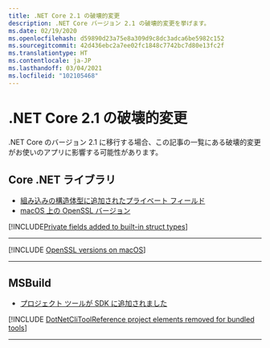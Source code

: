 ```yaml
---
title: .NET Core 2.1 の破壊的変更
description: .NET Core バージョン 2.1 の破壊的変更を挙げます。
ms.date: 02/19/2020
ms.openlocfilehash: d59890d23a75e8a309d9c8dc3adca6be5982c152
ms.sourcegitcommit: 42d436ebc2a7ee02fc1848c7742bc7d80e13fc2f
ms.translationtype: HT
ms.contentlocale: ja-JP
ms.lasthandoff: 03/04/2021
ms.locfileid: "102105468"
---
```

# <a name="breaking-changes-in-net-core-21"></a>.NET Core 2.1 の破壊的変更

.NET Core のバージョン 2.1 に移行する場合、この記事の一覧にある破壊的変更がお使いのアプリに影響する可能性があります。

## <a name="core-net-libraries"></a>Core .NET ライブラリ

- [組み込みの構造体型に追加されたプライベート フィールド](#private-fields-added-to-built-in-struct-types)
- [macOS 上の OpenSSL バージョン](#openssl-versions-on-macos)

[!INCLUDE[Private fields added to built-in struct types](../../../includes/core-changes/corefx/2.1/instantiate-struct.md)]

***

[!INCLUDE [OpenSSL versions on macOS](../../../includes/core-changes/corefx/openssl-dependencies-macos.md)]

***

## <a name="msbuild"></a>MSBuild

- [プロジェクト ツールが SDK に追加されました](#project-tools-now-included-in-sdk)

[!INCLUDE [DotNetCliToolReference project elements removed for bundled tools](../../../includes/core-changes/msbuild/2.1/dotnetclitoolreference.md)]

***

